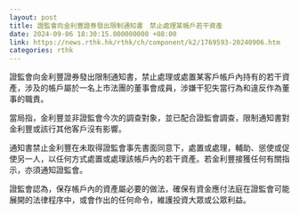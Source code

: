 ```yaml
---
layout: post
title: 證監會向金利豐證券發出限制通知書　禁止處理某帳戶若干資產
date: 2024-09-06 18:30:15.000000000 +08:00
link: https://news.rthk.hk/rthk/ch/component/k2/1769593-20240906.htm
categories: rthk
---
```


證監會向金利豐證券發出限制通知書，禁止處理或處置某客戶帳戶內持有的若干資產，涉及的帳戶屬於一名上市法團的董事會成員，涉嫌干犯失當行為和違反作為董事的職責。

當局指，金利豐並非證監會今次的調查對象，並已配合證監會調查，限制通知書對金利豐或該行其他客戶沒有影響。

通知書禁止金利豐在未取得證監會事先書面同意下，處置或處理，輔助、慫使或促使另一人，以任何方式處置或處理該帳戶內的若干資產。若金利豐接獲任何有關指示，亦須通知證監會。

證監會認為，保存帳戶內的資產屬必要的做法，確保有資金應付法庭在證監會可能展開的法律程序中，或會作出的任何命令，維護投資大眾或公眾利益。
